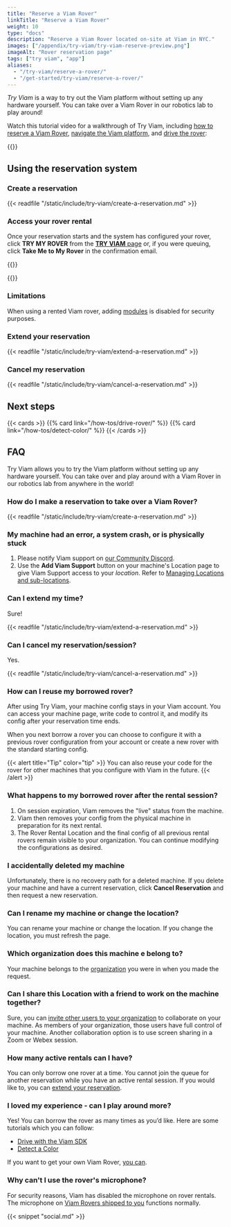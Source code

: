 ```yaml
---
title: "Reserve a Viam Rover"
linkTitle: "Reserve a Viam Rover"
weight: 10
type: "docs"
description: "Reserve a Viam Rover located on-site at Viam in NYC."
images: ["/appendix/try-viam/try-viam-reserve-preview.png"]
imageAlt: "Rover reservation page"
tags: ["try viam", "app"]
aliases:
  - "/try-viam/reserve-a-rover/"
  - "/get-started/try-viam/reserve-a-rover/"
---
```


_Try Viam_ is a way to try out the Viam platform without setting up any hardware yourself.
You can take over a Viam Rover in our robotics lab to play around!

Watch this tutorial video for a walkthrough of Try Viam, including [how to reserve a Viam Rover](#using-the-reservation-system), [navigate the Viam platform](/fleet/), and [drive the rover](/components/base/wheeled/#test-the-base):

{{<youtube embed_url="https://www.youtube-nocookie.com/embed/YYpZ9CVDwMU" max-width="600px">}}

## Using the reservation system

### Create a reservation

{{< readfile "/static/include/try-viam/create-a-reservation.md" >}}

### Access your rover rental

Once your reservation starts and the system has configured your rover, click **TRY MY ROVER** from the [**TRY VIAM** page](https://app.viam.com/try) or, if you were queuing, click **Take Me to My Rover** in the confirmation email.

{{<gif webm_src="/appendix/try-viam/rover-reservation.webm" mp4_src="/appendix/try-viam/rover-reservation.mp4" alt="Rover reservation management page" max-width="1000px">}}

{{<imgproc src="appendix/try-viam/navigation-bar.png" resize="800x" alt="Navigation bar of the Viam app with the Viam Rover time remaining indicator.">}}

### Limitations

When using a rented Viam rover, adding [modules](/registry/) is disabled for security purposes.

### Extend your reservation

{{< readfile "/static/include/try-viam/extend-a-reservation.md" >}}

### Cancel my reservation

{{< readfile "/static/include/try-viam/cancel-a-reservation.md" >}}

## Next steps

{{< cards >}}
{{% card link="/how-tos/drive-rover/" %}}
{{% card link="/how-tos/detect-color/" %}}
{{< /cards >}}

## FAQ

Try Viam allows you to try the Viam platform without setting up any hardware yourself.
You can take over and play around with a Viam Rover in our robotics lab from anywhere in the world!

### How do I make a reservation to take over a Viam Rover?

{{< readfile "/static/include/try-viam/create-a-reservation.md" >}}

### My machine had an error, a system crash, or is physically stuck

1. Please notify Viam support on [our Community Discord](https://discord.gg/viam).
2. Use the **Add Viam Support** button on your machine's Location page to give Viam Support access to your _location_.
   Refer to [Managing Locations and sub-locations](/cloud/locations/).

### Can I extend my time?

Sure!

{{< readfile "/static/include/try-viam/extend-a-reservation.md" >}}

### Can I cancel my reservation/session?

Yes.

{{< readfile "/static/include/try-viam/cancel-a-reservation.md" >}}

### How can I reuse my borrowed rover?

After using Try Viam, your machine config stays in your Viam account.
You can access your machine page, write code to control it, and modify its config after your reservation time ends.

When you next borrow a rover you can choose to configure it with a previous rover configuration from your account or create a new rover with the standard starting config.

{{< alert title="Tip" color="tip" >}}
You can also reuse your code for the rover for other machines that you configure with Viam in the future.
{{< /alert >}}

### What happens to my borrowed rover after the rental session?

1. On session expiration, Viam removes the "live" status from the machine.
2. Viam then removes your config from the physical machine in preparation for its next rental.
3. The Rover Rental Location and the final config of all previous rental rovers remain visible to your organization.
   You can continue modifying the configurations as desired.

### I accidentally deleted my machine

Unfortunately, there is no recovery path for a deleted machine.
If you delete your machine and have a current reservation, click **Cancel Reservation** and then request a new reservation.

### Can I rename my machine or change the location?

You can rename your machine or change the location.
If you change the location, you must refresh the page.

### Which organization does this machine e belong to?

Your machine belongs to the [organization](/cloud/organizations/) you were in when you made the request.

### Can I share this Location with a friend to work on the machine together?

Sure, you can [invite other users to your organization](/cloud/locations/) to collaborate on your machine.
As members of your organization, those users have full control of your machine.
Another collaboration option is to use screen sharing in a Zoom or Webex session.

### How many active rentals can I have?

You can only borrow one rover at a time.
You cannot join the queue for another reservation while you have an active rental session.
If you would like to, you can [extend your reservation](/appendix/try-viam/reserve-a-rover/#can-i-extend-my-time).

### I loved my experience - can I play around more?

Yes! You can borrow the rover as many times as you’d like.
Here are some tutorials which you can follow:

- [Drive with the Viam SDK](/how-tos/drive-rover/)
- [Detect a Color](/how-tos/detect-color/)

If you want to get your own Viam Rover, [you can](https://viam.com/resources/rover).

### Why can't I use the rover's microphone?

For security reasons, Viam has disabled the microphone on rover rentals.
The microphone on [Viam Rovers shipped to you](/appendix/try-viam/rover-resources/) functions normally.

{{< snippet "social.md" >}}
